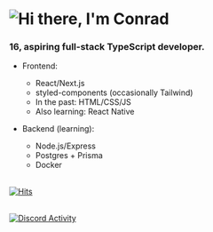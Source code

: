 <h1 align="left">
  <img src="https://raw.githubusercontent.com/cnrad/cnrad/main/header.svg" alt="Hi there, I'm Conrad" />
</h1>

### 16, aspiring full-stack TypeScript developer.

- Frontend:
  - React/Next.js
  - styled-components (occasionally Tailwind)
  - In the past: HTML/CSS/JS
  - Also learning: React Native

- Backend (learning):
  - Node.js/Express
  - Postgres + Prisma
  - Docker

\
[![Hits](https://hits.seeyoufarm.com/api/count/incr/badge.svg?url=https%3A%2F%2Fgithub.com%2Fcnrad&count_bg=%230263A4&title_bg=%23002D53&icon=github.svg&icon_color=%23FFFFFF&title=visits&edge_flat=false)](https://hits.seeyoufarm.com)

\
[![Discord Activity](https://lanyard-profile-readme.vercel.app/api/705665813994012695)](https://discord.com/users/705665813994012695)
